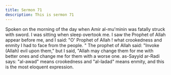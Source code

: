 ```yaml
---
title: Sermon 71
description: This is sermon 71
---
```


Spoken on the morning of the day when Amir al-mu'minin was fatally struck with sword.
I was sitting when sleep overtook me. I saw the Prophet of Allah appear before me, and I
said: "O' Prophet of Allah ! what crookedness and enmity I had to face from the people.
" The prophet of Allah said: "Invoke (Allah) evil upon them," but I said, "Allah may change
them for me with better ones and change me for them with a worse one.
as-Sayyid ar-Radi says: "al-awad" means crookedness and "al-ladad" means enmity, and this
is the most eloquent expression.